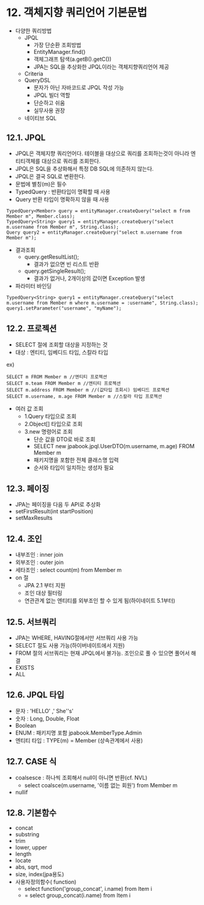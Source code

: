 # 12. 객체지향 쿼리언어 기본문법

- 다양한 쿼리방법
  - JPQL
    - 가장 단순환 조회방법
    - EntityManager.find()
    - 객체그래프 탐색(a.getB().getC())
    - JPA는 SQL을 추상화한 JPQL이라는 객체지향쿼리언어 제공
  - Criteria
  - QueryDSL
    - 문자가 아닌 자바코드로 JPQL 작성 가능
    - JPQL 빌더 역할
    - 단순하고 쉬움
    - 실무사용 권장
  - 네이티브 SQL

## 12.1. JPQL

- JPQL은 객체지향 쿼리언어다. 테이블을 대상으로 쿼리를 조회하는것이 아니라 엔티티객체를 대상으로 쿼리를 조회한다.
- JPQL은 SQL을 추상화해서 특정 DB SQL에 의존하지 않는다.
- JPQL은 결국 SQL로 변환한다.
- 문법에 별칭(m)은 필수
- TypedQuery : 반환타입이 명확할 때 사용
- Query 반환 타입이 명확하지 않을 때 사용

```code
TypedQuery<Member> query = entityManager.createQuery("select m from Member m", Member.class);
TypedQuery<String> query1 = entityManager.createQuery("select m.username from Member m", String.class);
Query query2 = entityManager.createQuery("select m.username from Member m");
```

- 결과조회
  - query.getResultList();
    - 결과가 없으면 빈 리스트 반환
  - query.getSingleResult();
    - 결과가 없거나, 2개이상의 값이면 Exception 발생
- 파라미터 바인딩

```code
TypedQuery<String> query1 = entityManager.createQuery("select m.username from Member m where m.username = :username", String.class);
query1.setParameter("username", "myName");
```

## 12.2. 프로젝션

- SELECT 절에 조회할 대상을 지정하는 것
- 대상 : 엔티티, 임베디드 타입, 스칼라 타입

ex)

```code
SELECT m FROM Member m //엔티티 프로젝션
SELECT m.team FROM Member m //엔티티 프로젝션
SELECT m.address FROM Member m //(값타입 조회시) 임베디드 프로젝션
SELECT m.username, m.age FROM Member m //스칼라 타입 프로젝션
```

- 여러 값 조회
  - 1.Query 타입으로 조회
  - 2.Object[] 타입으로 조회
  - 3.new 명령어로 조회
    - 단순 값을 DTO로 바로 조회
    - SELECT new jpabook.jpql.UserDTO(m.username, m.age) FROM Member m
    - 패키지명을 포함한 전체 클래스명 입력
    - 순서와 타입이 일치하는 생성자 필요

## 12.3. 페이징

- JPA는 페이징을 다음 두 API로 추상화
- setFirstResult(int startPosition)
- setMaxResults

## 12.4. 조인

- 내부조인 : inner join
- 외부조인 : outer join
- 세타조인 : select count(m) from Member m
- on 절
  - JPA 2.1 부터 지원
  - 조인 대상 필터링
  - 연관관계 없는 엔티티를 외부조인 할 수 있게 됨(하이네이트 5.1부터)

## 12.5. 서브쿼리

- JPA는 WHERE, HAVING절에서만 서브쿼리 사용 가능
- SELECT 절도 사용 가능(하이버네이트에서 지원)
- FROM 절의 서브쿼리는 현재 JPQL에서 불가능. 조인으로 풀 수 있으면 풀어서 해결
- EXISTS
- ALL

## 12.6. JPQL 타입

- 문자 : 'HELLO' ,' She''s'
- 숫자 : Long, Double, Float
- Boolean
- ENUM : 패키지명 포함 jpabook.MemberType.Admin
- 엔티티 타입 : TYPE(m) = Member (상속관계에서 사용)

## 12.7. CASE 식

- coalsesce : 하나씩 조회해서 null이 아니면 반환(cf. NVL)
  - select coalsce(m.username, '이름 없는 회원') from Member m
- nullif

## 12.8. 기본함수

- concat
- substring
- trim
- lower, upper
- length
- locate
- abs, sqrt, mod
- size, index(jpa용도)
- 사용자정의함수( function)
  - select function('group_concat', i.name) from Item i
  - = select group_concat(i.name) from Item i

